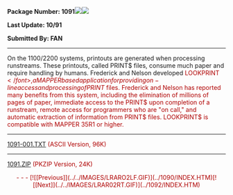 <x-sas-window top="66" bottom="768" left="8" right="538">



<b>Package Number: 1091</b>![](../../IMAGES/OS2200.JPG)![](../../IMAGES/MAPPER.JPG)


<b>Last Update: 10/91</b>


<b>Submitted By: FAN</b>


&#10;
- - -
On the 1100/2200 systems, printouts are generated when processing
runstreams. These printouts, called PRINT$ files, consume much paper
and require handling by humans. Frederick and Nelson developed <font color="#AF0000">LOOKPRINT$</font>, a MAPPER based application for
providing on-line access and processing of PRINT$ files. Frederick
and Nelson has reported many benefits from this system, including the
elimination of millions of pages of paper, immediate access to the
PRINT$ upon completion of a runstream, remote access for programmers
who are "on call," and automatic extraction of information from
PRINT$ files. <font color="#AF0000">LOOKPRINT$</font> is compatible
with MAPPER 35R1 or higher.


&#10;
- - -
[1091-001.TXT](1091-001.TXT) (ASCII Version, 96K)


&#10;
- - -
[1091.ZIP](1091.ZIP) (PKZIP Version, 24K)

<center>
- - -
[![[Previous]](../../IMAGES/LRARO2LF.GIF)](../1090/INDEX.HTM)[![[Next]](../../IMAGES/LRAR02RT.GIF)](../1092/INDEX.HTM)
</center>


</x-sas-window>